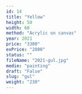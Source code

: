 ```yaml
---
id: 14
title: "Yellow"
height: 50
width: 60
method: "Acrylic on canvas"
year: 2021
price: "3300"
exPrice: "2800"
status: ""
fileName: "2021-gul.jpg"
medie: "painting"
draft: "False"
slug: "gul"
weight: "230"
---
```


